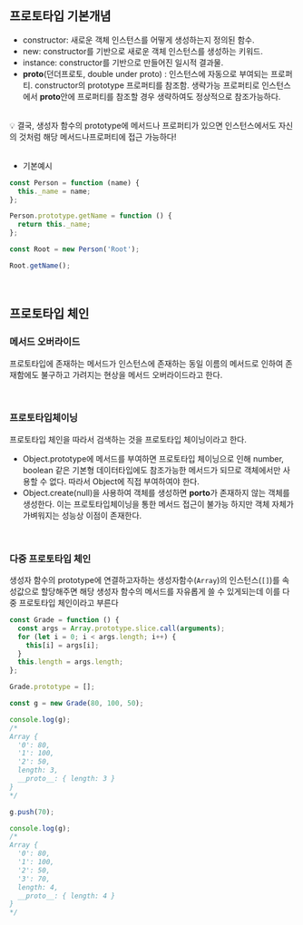 ## 프로토타입 기본개념

- constructor: 새로운 객체 인스턴스를 어떻게 생성하는지 정의된 함수.
- new: constructor를 기반으로 새로운 객체 인스턴스를 생성하는 키워드.
- instance: constructor를 기반으로 만들어진 일시적 결과물.
- **proto**(던더프로토, double under proto) : 인스턴스에 자동으로 부여되는 프로퍼티. constructor의 prototype 프로퍼티를 참조함. 생략가능 프로퍼티로 인스턴스에서 **proto**안에 프로퍼티를 참조할 경우 생략하여도 정상적으로 참조가능하다.

<br>

<aside>
💡 결국, 생성자 함수의 prototype에 메서드나 프로퍼티가 있으면 인스턴스에서도 자신의 것처럼 해당 메서드나프로퍼티에 접근 가능하다!

</aside>

<br>

- 기본예시

```jsx
const Person = function (name) {
  this._name = name;
};

Person.prototype.getName = function () {
  return this._name;
};

const Root = new Person('Root');

Root.getName();
```

<br>

## 프로토타입 체인

### 메서드 오버라이드

프로토타입에 존재하는 메서드가 인스턴스에 존재하는 동일 이름의 메서드로 인하여 존재함에도 불구하고 가려지는 현상을 메서드 오버라이드라고 한다.

<br>

### 프로토타입체이닝

프로토타입 체인을 따라서 검색하는 것을 프로토타입 체이닝이라고 한다.

- Object.prototype에 메서드를 부여하면 프로토타입 체이닝으로 인해 number, boolean 같은 기본형 데이터타입에도 참조가능한 메서드가 되므로 객체에서만 사용할 수 없다. 따라서 Object에 직접 부여하여야 한다.
- Object.create(null)을 사용하여 객체를 생성하면 **porto**가 존재하지 않는 객체를 생성한다. 이는 프로토타입체이닝을 통한 메서드 접근이 불가능 하지만 객체 자체가 가벼워지는 성능상 이점이 존재한다.

<br>

### 다중 프로토타입 체인

생성자 함수의 prototype에 연결하고자하는 생성자함수(`Array`)의 인스턴스(`[]`)를 속성값으로 할당해주면 해당 생성자 함수의 메서드를 자유롭게 쓸 수 있게되는데 이를 다중 프로토타입 체인이라고 부른다

```jsx
const Grade = function () {
  const args = Array.prototype.slice.call(arguments);
  for (let i = 0; i < args.length; i++) {
    this[i] = args[i];
  }
  this.length = args.length;
};

Grade.prototype = [];

const g = new Grade(80, 100, 50);

console.log(g);
/*
Array {
  '0': 80,
  '1': 100,
  '2': 50,
  length: 3,
  __proto__: { length: 3 }
}
*/

g.push(70);

console.log(g);
/*
Array {
  '0': 80,
  '1': 100,
  '2': 50,
  '3': 70,
  length: 4,
  __proto__: { length: 4 }
}
*/
```
